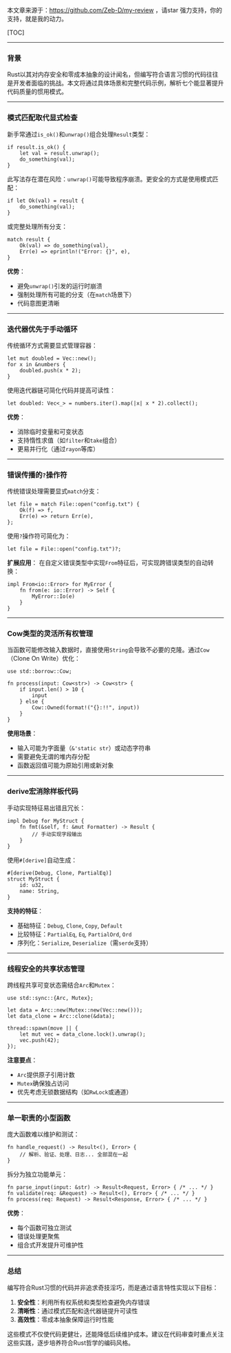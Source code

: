 本文章来源于：<https://github.com/Zeb-D/my-review> ，请star 强力支持，你的支持，就是我的动力。

[TOC]

------

### 背景

Rust以其对内存安全和零成本抽象的设计闻名，但编写符合语言习惯的代码往往是开发者面临的挑战。本文将通过具体场景和完整代码示例，解析七个能显著提升代码质量的惯用模式。

------



### 模式匹配取代显式检查

新手常通过`is_ok()`和`unwrap()`组合处理`Result`类型：

```
if result.is_ok() {
    let val = result.unwrap();
    do_something(val);
}
```

此写法存在潜在风险：`unwrap()`可能导致程序崩溃。更安全的方式是使用模式匹配：

```
if let Ok(val) = result {
    do_something(val);
}
```

或完整处理所有分支：

```
match result {
    Ok(val) => do_something(val),
    Err(e) => eprintln!("Error: {}", e),
}
```

**优势**：

- 避免`unwrap()`引发的运行时崩溃
- 强制处理所有可能的分支（在`match`场景下）
- 代码意图更清晰

------



### 迭代器优先于手动循环

传统循环方式需要显式管理容器：

```
let mut doubled = Vec::new();
for x in &numbers {
    doubled.push(x * 2);
}
```

使用迭代器链可简化代码并提高可读性：

```
let doubled: Vec<_> = numbers.iter().map(|x| x * 2).collect();
```

**优势**：

- 消除临时变量和可变状态
- 支持惰性求值（如`filter`和`take`组合）
- 更易并行化（通过`rayon`等库）

------



### 错误传播的`?`操作符

传统错误处理需要显式`match`分支：

```
let file = match File::open("config.txt") {
    Ok(f) => f,
    Err(e) => return Err(e),
};
```

使用`?`操作符可简化为：

```
let file = File::open("config.txt")?;
```

**扩展应用**：
在自定义错误类型中实现`From`特征后，可实现跨错误类型的自动转换：

```
impl From<io::Error> for MyError {
    fn from(e: io::Error) -> Self {
        MyError::Io(e)
    }
}
```

------



### Cow类型的灵活所有权管理

当函数可能修改输入数据时，直接使用`String`会导致不必要的克隆。通过`Cow`（Clone On Write）优化：

```
use std::borrow::Cow;

fn process(input: Cow<str>) -> Cow<str> {
    if input.len() > 10 {
        input
    } else {
        Cow::Owned(format!("{}:!!", input))
    }
}
```

**使用场景**：

- 输入可能为字面量（`&'static str`）或动态字符串
- 需要避免无谓的堆内存分配
- 函数返回值可能为原始引用或新对象

------



### derive宏消除样板代码

手动实现特征易出错且冗长：

```
impl Debug for MyStruct {
    fn fmt(&self, f: &mut Formatter) -> Result {
        // 手动实现字段输出
    }
}
```

使用`#[derive]`自动生成：

```
#[derive(Debug, Clone, PartialEq)]
struct MyStruct {
    id: u32,
    name: String,
}
```

**支持的特征**：

- 基础特征：`Debug`, `Clone`, `Copy`, `Default`
- 比较特征：`PartialEq`, `Eq`, `PartialOrd`, `Ord`
- 序列化：`Serialize`, `Deserialize`（需`serde`支持）

------



### 线程安全的共享状态管理

跨线程共享可变状态需结合`Arc`和`Mutex`：

```
use std::sync::{Arc, Mutex};

let data = Arc::new(Mutex::new(Vec::new()));
let data_clone = Arc::clone(&data);

thread::spawn(move || {
    let mut vec = data_clone.lock().unwrap();
    vec.push(42);
});
```

**注意要点**：

- `Arc`提供原子引用计数
- `Mutex`确保独占访问
- 优先考虑无锁数据结构（如`RwLock`或通道）

------



### 单一职责的小型函数

庞大函数难以维护和测试：

```
fn handle_request() -> Result<(), Error> {
    // 解析、验证、处理、日志... 全部混在一起
}
```

拆分为独立功能单元：

```
fn parse_input(input: &str) -> Result<Request, Error> { /* ... */ }
fn validate(req: &Request) -> Result<(), Error> { /* ... */ }
fn process(req: Request) -> Result<Response, Error> { /* ... */ }
```

**优势**：

- 每个函数可独立测试
- 错误处理更聚焦
- 组合式开发提升可维护性

------



### 总结

编写符合Rust习惯的代码并非追求奇技淫巧，而是通过语言特性实现以下目标：

1. **安全性**：利用所有权系统和类型检查避免内存错误
2. **清晰性**：通过模式匹配和迭代器链提升可读性
3. **高效性**：零成本抽象保障运行时性能

这些模式不仅使代码更健壮，还能降低后续维护成本。建议在代码审查时重点关注这些实践，逐步培养符合Rust哲学的编码风格。
